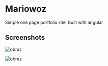 # Mariowoz

Simple one page portfolio site, built with angular

## Screenshots

![obraz](https://user-images.githubusercontent.com/44524120/118142899-1aab3580-b40b-11eb-8a21-8fd1ed8b3565.png)


![obraz](https://user-images.githubusercontent.com/44524120/118143076-3f9fa880-b40b-11eb-8339-a972e19118f6.png)
